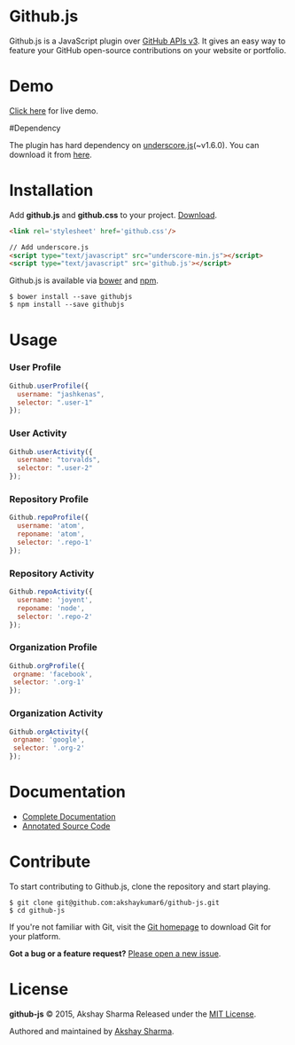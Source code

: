 # Github.js

Github.js is a JavaScript plugin over [GitHub APIs v3](https://developer.github.com/v3/). It gives an easy way to feature your GitHub open-source contributions on your website or portfolio.

# Demo

[Click here](http://akshaykumar6.github.io/github-js) for live demo.

#Dependency

The plugin has hard dependency on [underscore.js](http://underscorejs.org/)(~v1.6.0). You can download it from [here](https://github.com/jashkenas/underscore/archive/1.6.0.zip).

# Installation

Add **github.js** and **github.css** to your project. [Download](https://github.com/akshaykumar6/github-js/archive/master.zip).

```html
<link rel='stylesheet' href='github.css'/>

// Add underscore.js 
<script type="text/javascript" src="underscore-min.js"></script>
<script type="text/javascript" src='github.js'></script>
```

Github.js is available via [bower](http://bower.io/search/?q=githubjs) and [npm](https://www.npmjs.com/package/githubjs).
```
$ bower install --save githubjs
$ npm install --save githubjs
```

# Usage
### User Profile

```javascript
Github.userProfile({
  username: "jashkenas",
  selector: ".user-1"
});
```
  
### User Activity

```javascript
Github.userActivity({
  username: "torvalds",
  selector: ".user-2"
});
```
  
### Repository Profile
 
```javascript
Github.repoProfile({
  username: 'atom',
  reponame: 'atom',
  selector: '.repo-1'
});
```

### Repository Activity
 
```javascript
Github.repoActivity({
  username: 'joyent',
  reponame: 'node',
  selector: '.repo-2'
});
```
  
### Organization Profile
 
```javascript
Github.orgProfile({
 orgname: 'facebook',
 selector: '.org-1'
});
```
  
### Organization Activity
 
```javascript
Github.orgActivity({
 orgname: 'google',
 selector: '.org-2'
});
``` 
  
# Documentation
 * [Complete Documentation](https://github.com/akshaykumar6/github-js/wiki)
 * [Annotated Source Code](http://akshaykumar6.github.io/github-js/docs/github.html)

# Contribute
 To start contributing to Github.js, clone the repository and start playing.
```
$ git clone git@github.com:akshaykumar6/github-js.git
$ cd github-js
```

If you're not familiar with Git, visit the [Git homepage](http://git-scm.com/) to download Git for your platform.

**Got a bug or a feature request?** [Please open a new issue](https://github.com/akshaykumar6/github-js/issues).

# License
**github-js** © 2015, Akshay Sharma Released under the [MIT License](http://mit-license.org/).

Authored and maintained by [Akshay Sharma](http://akshaykumar6.github.io/).
